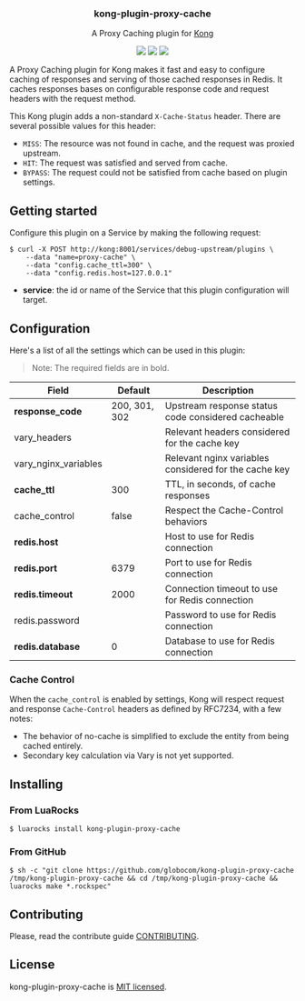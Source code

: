 <h3 align="center">
  kong-plugin-proxy-cache
</h3>

<p align="center">
    A Proxy Caching plugin for <a href="https://konghq.com/">Kong</a>
</p>

<p align="center">
  <a href="./LICENSE"><img src="https://img.shields.io/github/license/mashape/apistatus.svg?style=flat-square"></a>
  <a href="https://luarocks.org/modules/sergiojorge/kong-plugin-proxy-cache"><img src="https://img.shields.io/luarocks/v/sergiojorge/kong-plugin-proxy-cache.svg?style=flat-square"></a>
  <a href="https://www.globo.com/"><img src="https://img.shields.io/badge/powered%20by-globo.com-blue.svg?style=flat-square"></a>
</p>

A Proxy Caching plugin for Kong makes it fast and easy to configure caching of responses and serving of those cached responses in Redis. It caches responses bases on configurable response code and request headers with the request method.

This Kong plugin adds a non-standard `X-Cache-Status` header. There are several possible values for this header:

* `MISS`: The resource was not found in cache, and the request was proxied upstream.
* `HIT`: The request was satisfied and served from cache.
* `BYPASS`: The request could not be satisfied from cache based on plugin settings.

## Getting started

Configure this plugin on a Service by making the following request:

```shell
$ curl -X POST http://kong:8001/services/debug-upstream/plugins \
    --data "name=proxy-cache" \
    --data "config.cache_ttl=300" \
    --data "config.redis.host=127.0.0.1"
```

* **service**: the id or name of the Service that this plugin configuration will target.

## Configuration

Here's a list of all the settings which can be used in this plugin:

> Note: The required fields are in bold.

| Field          | Default       | Description
|----------------|---------------|----------------------------------------------------
| **response_code**  | 200, 301, 302 | Upstream response status code considered cacheable
| vary_headers   |               | Relevant headers considered for the cache key
| vary_nginx_variables |              | Relevant nginx variables considered for the cache key
| **cache_ttl**      | 300           | TTL, in seconds, of cache responses
| cache_control  | false         | Respect the Cache-Control behaviors
| **redis.host**     |               | Host to use for Redis connection
| **redis.port**     | 6379          | Port to use for Redis connection
| **redis.timeout**  | 2000          | Connection timeout to use for Redis connection
| redis.password |               | Password to use for Redis connection
| **redis.database** | 0             | Database to use for Redis connection

### Cache Control

When the `cache_control` is enabled by settings, Kong will respect request and response `Cache-Control` headers as defined by RFC7234, with a few notes:

* The behavior of no-cache is simplified to exclude the entity from being cached entirely.
* Secondary key calculation via Vary is not yet supported.

## Installing

### From LuaRocks

```shell
$ luarocks install kong-plugin-proxy-cache
```

### From GitHub

```shell
$ sh -c "git clone https://github.com/globocom/kong-plugin-proxy-cache /tmp/kong-plugin-proxy-cache && cd /tmp/kong-plugin-proxy-cache && luarocks make *.rockspec"
```

## Contributing

Please, read the contribute guide [CONTRIBUTING](./CONTRIBUTING.md).

## License

kong-plugin-proxy-cache is [MIT licensed](./LICENSE).
